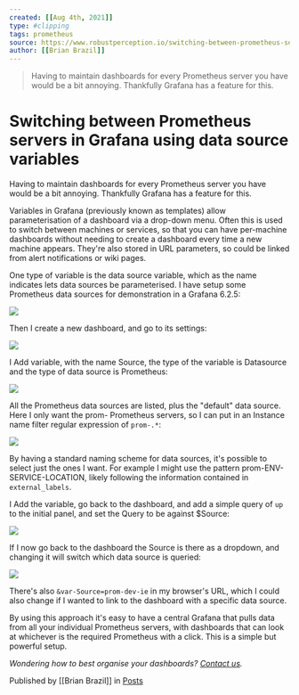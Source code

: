 ```yaml
---
created: [[Aug 4th, 2021]]
type: #clipping
tags: prometheus 
source: https://www.robustperception.io/switching-between-prometheus-servers-in-grafana-using-data-source-variables
author: [[Brian Brazil]] 
---
```

> Having to maintain dashboards for every Prometheus server you have would be a bit annoying. Thankfully Grafana has a feature for this.

# Switching between Prometheus servers in Grafana using data source variables


Having to maintain dashboards for every Prometheus server you have would be a bit annoying. Thankfully Grafana has a feature for this.

Variables in Grafana (previously known as templates) allow parameterisation of a dashboard via a drop-down menu. Often this is used to switch between machines or services, so that you can have per-machine dashboards without needing to create a dashboard every time a new machine appears. They're also stored in URL parameters, so could be linked from alert notifications or wiki pages.

One type of variable is the data source variable, which as the name indicates lets data sources be parameterised. I have setup some Prometheus data sources for demonstration in a Grafana 6.2.5:

[![](https://www.robustperception.io/wp-content/uploads/2019/07/Screenshot_2019-07-01_13-31-57.png)](https://www.robustperception.io/wp-content/uploads/2019/07/Screenshot_2019-07-01_13-31-57.png)

Then I create a new dashboard, and go to its settings:

[![](https://www.robustperception.io/wp-content/uploads/2019/07/Screenshot_2019-07-01_13-34-53.png)](https://www.robustperception.io/wp-content/uploads/2019/07/Screenshot_2019-07-01_13-34-53.png)

I Add variable, with the name Source, the type of the variable is Datasource and the type of data source is Prometheus:

[![](https://www.robustperception.io/wp-content/uploads/2019/07/Screenshot_2019-07-01_13-37-15.png)](https://www.robustperception.io/wp-content/uploads/2019/07/Screenshot_2019-07-01_13-37-15.png)

All the Prometheus data sources are listed, plus the "default" data source. Here I only want the prom- Prometheus servers, so I can put in an Instance name filter regular expression of `prom-.*`:

[![](https://www.robustperception.io/wp-content/uploads/2019/07/Screenshot_2019-07-01_13-40-22.png)](https://www.robustperception.io/wp-content/uploads/2019/07/Screenshot_2019-07-01_13-40-22.png)

By having a standard naming scheme for data sources, it's possible to select just the ones I want. For example I might use the pattern prom-ENV-SERVICE-LOCATION, likely following the information contained in `external_labels`.

I Add the variable, go back to the dashboard, and add a simple query of `up` to the initial panel, and set the Query to be against $Source:

[![](https://www.robustperception.io/wp-content/uploads/2019/07/Screenshot_2019-07-01_13-45-18.png)](https://www.robustperception.io/wp-content/uploads/2019/07/Screenshot_2019-07-01_13-45-18.png)

If I now go back to the dashboard the Source is there as a dropdown, and changing it will switch which data source is queried:

[![](https://www.robustperception.io/wp-content/uploads/2019/07/Screenshot_2019-07-01_13-46-01.png)](https://www.robustperception.io/wp-content/uploads/2019/07/Screenshot_2019-07-01_13-46-01.png)

There's also `&var-Source=prom-dev-ie` in my browser's URL, which I could also change if I wanted to link to the dashboard with a specific data source.

By using this approach it's easy to have a central Grafana that pulls data from all your individual Prometheus servers, with dashboards that can look at whichever is the required Prometheus with a click. This is a simple but powerful setup.

_Wondering how to best organise your dashboards? [Contact us](mailto:prometheus@robustperception.io)._

Published by [[Brian Brazil]] in [Posts](https://www.robustperception.io/category/posts)
